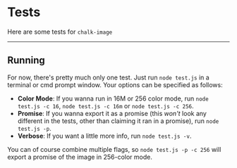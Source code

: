 # Tests

Here are some tests for `chalk-image`

----
## Running

For now, there's pretty much only one test. Just run `node test.js` in a terminal or cmd prompt window. Your options can be specified as follows:

 - **Color Mode**: If you wanna run in 16M or 256 color mode, run `node test.js -c 16`, `node test.js -c 16m` or `node test.js -c 256`.
 - **Promise**: If you wanna export it as a promise (this *won't* look any different in the tests, other than claiming it ran in a promise), run `node test.js -p`.
 - **Verbose**: If you want a little more info, run `node test.js -v`.

You can of course combine multiple flags, so `node test.js -p -c 256` will export a promise of the image in 256-color mode.

